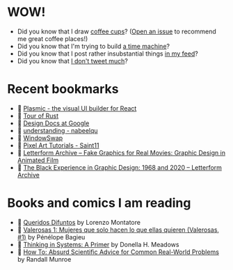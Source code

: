 # WOW!

- Did you know that I draw [coffee cups](https://papercups.mamuso.net/)? ([Open an issue](https://github.com/mamuso/papercups/issues) to recommend me great coffee places!)
- Did you know that I'm trying to build [a time machine](https://github.com/mamuso/fluxcapacitor)?
- Did you know that I post rather insubstantial things [in my feed](https://feed.mamuso.net/)?
- Did you know that [I don't tweet much](https://twitter.com/mamuso)?

# Recent bookmarks

- 👀 [Plasmic - the visual UI builder for React](https://www.plasmic.app/)
- 👀 [Tour of Rust](https://tourofrust.com/)
- 👀 [Design Docs at Google](https://www.industrialempathy.com/posts/design-docs-at-google/)
- 👀 [understanding - nabeelqu](https://nabeelqu.co/understanding)
- 👀 [WindowSwap](https://window-swap.com/)
- 👀 [Pixel Art Tutorials - Saint11](https://saint11.org/blog/pixel-art-tutorials/)
- 👀 [Letterform Archive – Fake Graphics for Real Movies: Graphic Design in Animated Film](https://letterformarchive.org/events/fake-graphics-for-real-movies-graphic-design-in-animated-film)
- 👀 [The Black Experience in Graphic Design: 1968 and 2020 – Letterform Archive](https://letterformarchive.org/news/the-black-experience-in-graphic-design-1968-and-2020?mc_cid=b0314fd2df)


# Books and comics I am reading

- 📘 [Queridos Difuntos](https://www.goodreads.com/book/show/51654207) by Lorenzo Montatore
- 📘 [Valerosas 1: Mujeres que solo hacen lo que ellas quieren (Valerosas, #1)](https://www.goodreads.com/book/show/34994151) by Pénélope Bagieu
- 📘 [Thinking in Systems: A Primer](https://www.goodreads.com/book/show/18891716) by Donella H. Meadows
- 📘 [How To: Absurd Scientific Advice for Common Real-World Problems](https://www.goodreads.com/book/show/43851501) by Randall Munroe

